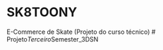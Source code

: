 # SK8TOONY
E-Commerce de Skate (Projeto do curso técnico)
#   P r o j e t o _ T e r c e i r o _ S e m e s t e r _ 3 D S N  
 